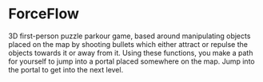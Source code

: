 # ForceFlow
3D first-person puzzle parkour game, based around manipulating objects placed on the map by shooting bullets which either attract or repulse the objects towards it or away from it. Using these functions, you make a path for yourself to jump into a portal placed somewhere on the map. Jump into the portal to get into the next level.
